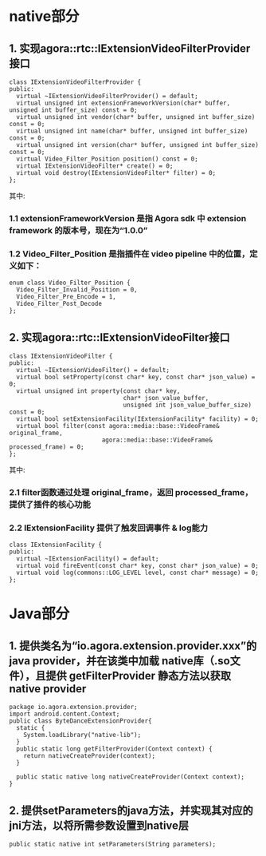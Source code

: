 # native部分
## 1. 实现agora::rtc::IExtensionVideoFilterProvider接口
```
class IExtensionVideoFilterProvider {
public:
  virtual ~IExtensionVideoFilterProvider() = default;
  virtual unsigned int extensionFrameworkVersion(char* buffer, unsigned int buffer_size) const = 0;
  virtual unsigned int vendor(char* buffer, unsigned int buffer_size) const = 0;
  virtual unsigned int name(char* buffer, unsigned int buffer_size) const = 0;
  virtual unsigned int version(char* buffer, unsigned int buffer_size) const = 0;
  virtual Video_Filter_Position position() const = 0;
  virtual IExtensionVideoFilter* create() = 0;
  virtual void destroy(IExtensionVideoFilter* filter) = 0;
};
```
其中:
### 1.1 extensionFrameworkVersion 是指 Agora sdk 中 extension framework 的版本号，现在为“1.0.0”
### 1.2 Video_Filter_Position 是指插件在 video pipeline 中的位置，定义如下：
```
enum class Video_Filter_Position {
  Video_Filter_Invalid_Position = 0,
  Video_Filter_Pre_Encode = 1,
  Video_Filter_Post_Decode
};
```
## 2. 实现agora::rtc::IExtensionVideoFilter接口

```
class IExtensionVideoFilter {
public:
  virtual ~IExtensionVideoFilter() = default;
  virtual bool setProperty(const char* key, const char* json_value) = 0;
  virtual unsigned int property(const char* key,
                                char* json_value_buffer,
								unsigned int json_value_buffer_size) const = 0;
  virtual bool setExtensionFacility(IExtensionFacility* facility) = 0;
  virtual bool filter(const agora::media::base::VideoFrame& original_frame,
                          agora::media::base::VideoFrame& processed_frame) = 0;
};
```
其中:
### 2.1 filter函数通过处理 original_frame，返回 processed_frame，提供了插件的核心功能
### 2.2 IExtensionFacility 提供了触发回调事件 & log能力
```
class IExtensionFacility {
public:
  virtual ~IExtensionFacility() = default;
  virtual void fireEvent(const char* key, const char* json_value) = 0;
  virtual void log(commons::LOG_LEVEL level, const char* message) = 0;
};
```

# Java部分
## 1. 提供类名为“io.agora.extension.provider.xxx”的java provider，并在该类中加载 native库（.so文件），且提供 getFilterProvider 静态方法以获取 native provider
```
package io.agora.extension.provider;
import android.content.Context;
public class ByteDanceExtensionProvider{
  static {
	System.loadLibrary("native-lib");
  }
  public static long getFilterProvider(Context context) {
	return nativeCreateProvider(context);
  }

  public static native long nativeCreateProvider(Context context);
}
```
## 2. 提供setParameters的java方法，并实现其对应的jni方法，以将所需参数设置到native层
```
public static native int setParameters(String parameters);
```
